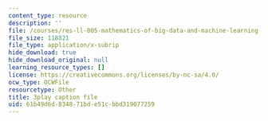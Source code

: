 ```yaml
---
content_type: resource
description: ''
file: /courses/res-ll-005-mathematics-of-big-data-and-machine-learning-january-iap-2020/61b49d6d834871bde51cbbd319077259_0cmj5TfFCLY.srt
file_size: 118821
file_type: application/x-subrip
hide_download: true
hide_download_original: null
learning_resource_types: []
license: https://creativecommons.org/licenses/by-nc-sa/4.0/
ocw_type: OCWFile
resourcetype: Other
title: 3play caption file
uid: 61b49d6d-8348-71bd-e51c-bbd319077259
---
```

